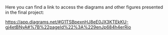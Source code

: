 Here you can find a link to access the diagrams and other figures presented in the final project:

https://app.diagrams.net/#G1TSBpexnHJ8eE0JX3KTEkKU-gj4etBNyA#%7B%22pageId%22%3A%229enJp684h4erRio
